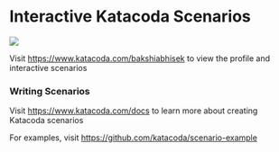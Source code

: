 # Interactive Katacoda Scenarios

[![](http://shields.katacoda.com/katacoda/bakshiabhisek/count.svg)](https://www.katacoda.com/bakshiabhisek "Get your profile on Katacoda.com")

Visit https://www.katacoda.com/bakshiabhisek to view the profile and interactive scenarios

### Writing Scenarios
Visit https://www.katacoda.com/docs to learn more about creating Katacoda scenarios

For examples, visit https://github.com/katacoda/scenario-example
